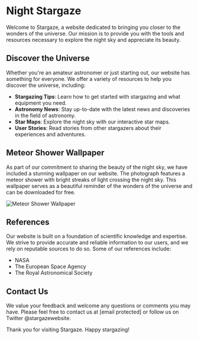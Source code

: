 <!--font:Roboto-->

# Night Stargaze

Welcome to Stargaze, a website dedicated to bringing you closer to the wonders of the universe. Our mission is to provide you with the tools and resources necessary to explore the night sky and appreciate its beauty.

## Discover the Universe

Whether you're an amateur astronomer or just starting out, our website has something for everyone. We offer a variety of resources to help you discover the universe, including:

- **Stargazing Tips**: Learn how to get started with stargazing and what equipment you need.
- **Astronomy News**: Stay up-to-date with the latest news and discoveries in the field of astronomy.
- **Star Maps**: Explore the night sky with our interactive star maps.
- **User Stories**: Read stories from other stargazers about their experiences and adventures.

## Meteor Shower Wallpaper

As part of our commitment to sharing the beauty of the night sky, we have included a stunning wallpaper on our website. The photograph features a meteor shower with bright streaks of light crossing the night sky. This wallpaper serves as a beautiful reminder of the wonders of the universe and can be downloaded for free.

![Meteor Shower Wallpaper](#)

## References

Our website is built on a foundation of scientific knowledge and expertise. We strive to provide accurate and reliable information to our users, and we rely on reputable sources to do so. Some of our references include:

- NASA
- The European Space Agency
- The Royal Astronomical Society

## Contact Us

We value your feedback and welcome any questions or comments you may have. Please feel free to contact us at [email protected] or follow us on Twitter @stargazewebsite.

Thank you for visiting Stargaze. Happy stargazing!

<!--

Write me content for website with wallpaper which alt text is:

"A photograph of a meteor shower, with bright streaks of light crossing the night sky."

The name/title of the page should not be 1:1 copy of the alt text but rather a real content of the website which is using this wallpaper.

- Use markdown format 
- Start with heading
- Heading should be short and concise
- The content should look like a real website 
- The website should not be about the wallpaper, wallpaper is just a related background
- Heading should be contain work "wallpaper" or "background"
- Include real sections like references, contact, user stories, etc. use things relevant to the page purpose.
- Feel free to use structure like headings, bullets, numbering, blockquotes, paragraphs, horizontal lines, etc.
- You can use formatting like bold or _italic_
- You can include UTF-8 emojis
- Links should be only #hash anchors (and you can refer to the document itself)
- Do not include images


---


# Stargaze - Enjoy the Beauty of the Night Sky

Welcome to Stargaze, a website dedicated to bringing you closer to the wonders of the universe. Our mission is to provide you with the tools and resources necessary to explore the night sky and appreciate its beauty.

## Discover the Universe

Whether you're an amateur astronomer or just starting out, our website has something for everyone. We offer a variety of resources to help you discover the universe, including:

- **Stargazing Tips**: Learn how to get started with stargazing and what equipment you need.
- **Astronomy News**: Stay up-to-date with the latest news and discoveries in the field of astronomy.
- **Star Maps**: Explore the night sky with our interactive star maps.
- **User Stories**: Read stories from other stargazers about their experiences and adventures.

## Meteor Shower Wallpaper

As part of our commitment to sharing the beauty of the night sky, we have included a stunning wallpaper on our website. The photograph features a meteor shower with bright streaks of light crossing the night sky. This wallpaper serves as a beautiful reminder of the wonders of the universe and can be downloaded for free.

![Meteor Shower Wallpaper](#)

## References

Our website is built on a foundation of scientific knowledge and expertise. We strive to provide accurate and reliable information to our users, and we rely on reputable sources to do so. Some of our references include:

- NASA
- The European Space Agency
- The Royal Astronomical Society

## Contact Us

We value your feedback and welcome any questions or comments you may have. Please feel free to contact us at [email protected] or follow us on Twitter @stargazewebsite.

Thank you for visiting Stargaze. Happy stargazing!

-->
